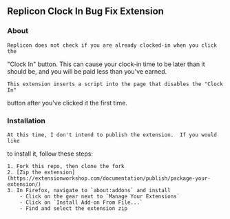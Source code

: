 ## Replicon Clock In Bug Fix Extension

### About

    Replicon does not check if you are already clocked-in when you click the
"Clock In" button.  This can cause your clock-in time to be later than it
should be, and you will be paid less than you've earned.

    This extension inserts a script into the page that disables the "Clock In"
button after you've clicked it the first time.

### Installation

    At this time, I don't intend to publish the extension.  If you would like
to install it, follow these steps:

    1. Fork this repo, then clone the fork
    2. [Zip the extension](https://extensionworkshop.com/documentation/publish/package-your-extension/)
    3. In Firefox, navigate to `about:addons` and install
        - Click on the gear next to `Manage Your Extensions`
        - Click on `Install Add-on From File...`
        - Find and select the extension zip